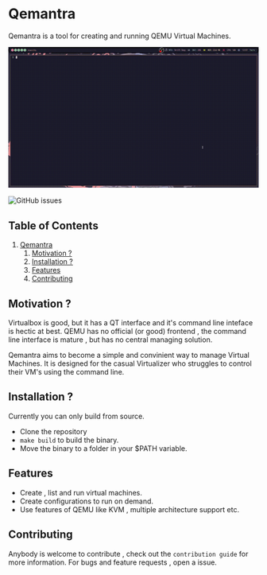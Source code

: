 
<a id="orgd792ca5"></a>

# Qemantra

Qemantra is a tool for creating and running QEMU Virtual Machines.

![img](./assets/gifs/intro.gif)

![GitHub issues](https://img.shields.io/github/issues-raw/pspiagicw/qemantra?logoColor=%23ffb86c&style=for-the-badge)

<a id="org7e245cb"></a>

## Table of Contents

1.  [Qemantra](#orgd792ca5)
    1.  [Motivation ?](#org7e245cb)
    2.  [Installation ?](#org1a144a1)
    3.  [Features](#org18f5296)
    4.  [Contributing](#orgfacc51e)

## Motivation ?

Virtualbox is good, but it has a QT interface and it's command line inteface is hectic at best.
QEMU has no official (or good) frontend , the command line interface is mature , but has no central managing solution.

Qemantra aims to become a simple and convinient way to manage Virtual Machines. It is designed for the casual Virtualizer
who struggles to control their VM's using the command line.


<a id="org1a144a1"></a>

## Installation ?

Currently you can only build from source.

-   Clone the repository
-   `make build` to build the binary.
-   Move the binary to a folder in your $PATH variable.


<a id="org18f5296"></a>

## Features

-   Create , list and run virtual machines.
-   Create configurations to run on demand.
-   Use features of QEMU like KVM , multiple architecture support etc.


<a id="orgfacc51e"></a>

## Contributing

Anybody is welcome to contribute , check out the `contribution guide` for more information.
For bugs and feature requests , open a issue.

